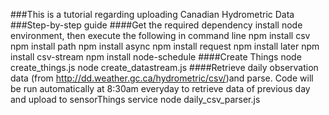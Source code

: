 ###This is a tutorial regarding uploading Canadian Hydrometric Data
###Step-by-step guide
####Get the required dependency
    install node environment, then execute the following in command line
	npm install csv
	npm install path
	npm install async
	npm install request
	npm install later
	npm install csv-stream
	npm install node-schedule
####Create Things 
	node create_things.js
	node create_datastream.js
####Retrieve daily observation data (from http://dd.weather.gc.ca/hydrometric/csv/)and parse. Code will be run automatically at 8:30am everyday to retrieve data of previous day and upload to sensorThings service
	node daily_csv_parser.js